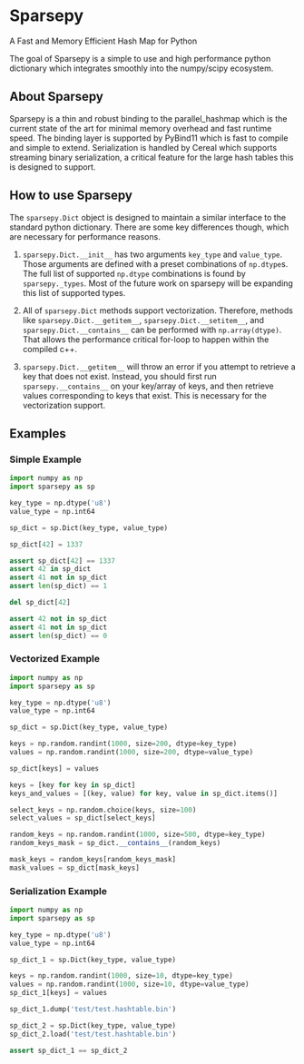 # Sparsepy
A Fast and Memory Efficient Hash Map for Python

The goal of Sparsepy is a simple to use and high performance python dictionary which integrates smoothly into the numpy/scipy ecosystem.

## About Sparsepy
Sparsepy is a thin and robust binding to the parallel_hashmap which is the current state of the art for minimal memory overhead and fast runtime speed. The binding layer is supported by PyBind11 which is fast to compile and simple to extend. Serialization is handled by Cereal which supports streaming binary serialization, a critical feature for the large hash tables this is designed to support.

## How to use Sparsepy
The `sparsepy.Dict` object is designed to maintain a similar interface to the standard python dictionary. There are some key differences though, which are necessary for performance reasons.

1) `sparsepy.Dict.__init__` has two arguments `key_type` and `value_type`. Those arguments are defined with a preset combinations of `np.dtype`s.  The full list of supported `np.dtype` combinations is found by `sparsepy._types`. Most of the future work on sparsepy will be expanding this list of supported types.

2) All of `sparsepy.Dict` methods support vectorization. Therefore, methods like `sparsepy.Dict.__getitem__`, `sparsepy.Dict.__setitem__`, and `sparsepy.Dict.__contains__` can be performed with `np.array(dtype)`.  That allows the performance critical for-loop to happen within the compiled c++.

3) `sparsepy.Dict.__getitem__` will throw an error if you attempt to retrieve a key that does not exist. Instead, you should first run `sparsepy.__contains__` on your key/array of keys, and then retrieve values corresponding to keys that exist. This is necessary for the vectorization support.

## Examples

### Simple Example
```python
import numpy as np
import sparsepy as sp

key_type = np.dtype('u8')
value_type = np.int64

sp_dict = sp.Dict(key_type, value_type)

sp_dict[42] = 1337

assert sp_dict[42] == 1337
assert 42 in sp_dict
assert 41 not in sp_dict
assert len(sp_dict) == 1

del sp_dict[42]

assert 42 not in sp_dict
assert 41 not in sp_dict
assert len(sp_dict) == 0
```

### Vectorized Example
```python
import numpy as np
import sparsepy as sp

key_type = np.dtype('u8')
value_type = np.int64

sp_dict = sp.Dict(key_type, value_type)

keys = np.random.randint(1000, size=200, dtype=key_type)
values = np.random.randint(1000, size=200, dtype=value_type)

sp_dict[keys] = values

keys = [key for key in sp_dict]
keys_and_values = [(key, value) for key, value in sp_dict.items()]

select_keys = np.random.choice(keys, size=100)
select_values = sp_dict[select_keys]

random_keys = np.random.randint(1000, size=500, dtype=key_type)
random_keys_mask = sp_dict.__contains__(random_keys)

mask_keys = random_keys[random_keys_mask]
mask_values = sp_dict[mask_keys]
```

### Serialization Example
```python
import numpy as np
import sparsepy as sp

key_type = np.dtype('u8')
value_type = np.int64

sp_dict_1 = sp.Dict(key_type, value_type)

keys = np.random.randint(1000, size=10, dtype=key_type)
values = np.random.randint(1000, size=10, dtype=value_type)
sp_dict_1[keys] = values

sp_dict_1.dump('test/test.hashtable.bin')

sp_dict_2 = sp.Dict(key_type, value_type)
sp_dict_2.load('test/test.hashtable.bin')

assert sp_dict_1 == sp_dict_2
```

